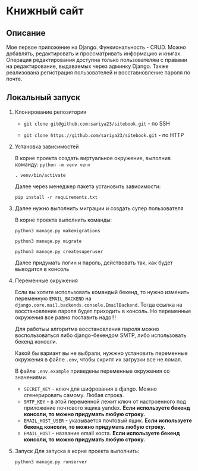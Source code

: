 # Книжный сайт
## Описание
Мое первое приложение на Django. Функиональность - CRUD. Можно добавлять, редактировать и проссматривать информацию и книгах. Операция редактирования доступна только пользователям с правами на редактирование, выдаваемых через админку Django. Также реализована регистрация пользователей и восставновление пароля по почте.
## Локальный запуск
1. Клонирование репозитория
    
    - `git clone git@github.com:sariya23/sitebook.git` - по SSH
    
    - `git clone https://github.com/sariya23/sitebook.git` - по HTTP
2. Установка зависимостей
    
     В корне проекта создать виртуальное окружение, выполнив команду:
    `python -m venv venv`
   
   `. venv/bin/activate`
    
    Далее через менеджер пакета установить зависимости:
    
    `pip install -r requirements.txt`

3. Далее нужно выполнить миграции и создать супер пользователя
   
   В корне проекта выполнить команды:
   
   `python3 manage.py makemigrations`
   
   `python3 manage.py migrate`

   `python3 manage.py createsuperuser`
   
   Далее придумать логин и пароль, действовать так, как будет выводится в консоль
   
4. Переменные окружения
   
   Если вы хотите использовать командый бекенд, то нужно изменить переменную `EMAIL_BACKEND` на `django.core.mail.backends.console.EmailBackend`. Тогда ссылка на восстановление пароля будет приходить в консоль. Но переменные окружения все равно поставить надо!!!

   Для работыы алгоритма восстановления пароля можно воспользоваться либо django-бекендом SMTP, либо использовать бекенд консоли. 
   
   Какой бы вариант вы не выбрали, нужжно установить переменные окружения в файле `.env`, чтобы скрипт их загрузки все не ломал.
   
   В файле `.env.example` приведены переменные окружения со значениями.
   
   - `SECRET_KEY` - ключ для шифрования в django. Можно сгенерировать самому. Любая строка. 
   - `SMTP_KEY` - в этой переменной лежит ключ от настроенного под приложение почтового ящика yandex. **Если используете бекенд консоли, то можно придумать любую строку.**
   - `EMAIL_HOST_USER` - указывается почтовый ящик. **Если используете бекенд консоли, то можно придумать любую строку.**
   - `EMAIL_HOST` - название email хоста. **Если используете бекенд консоли, то можно придумать любую строку.**

5. Запуск
   Для запуска в корне проекта выполнить:

   `python3 manage.py runserver`
   